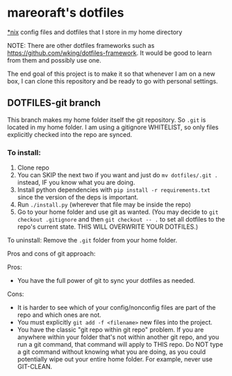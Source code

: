 # mareoraft's dotfiles

[*nix](https://en.wikipedia.org/wiki/Unix-like) config files and dotfiles that I store in my home directory

NOTE: There are other dotfiles frameworks such as https://github.com/wking/dotfiles-framework.  It would be good to learn from them and possibly use one.

The end goal of this project is to make it so that whenever I am on a new box, I can clone this repository and be ready to go with personal settings.



## DOTFILES-git branch

This branch makes my home folder itself the git repository.  So `.git` is located in my home folder.  I am using a gitignore WHITELIST, so only files explicitly checked into the repo are synced.

### To install:

  1. Clone repo
  2. You can SKIP the next two if you want and just do `mv dotfiles/.git .` instead, IF you know what you are doing.
  2. Install python dependencies with `pip install -r requirements.txt` since the version of the deps is important.
  3. Run `./install.py` (wherever that file may be inside the repo)
  4. Go to your home folder and use git as wanted.  (You may decide to `git checkout .gitignore` and then `git checkout -- .` to set all dotfiles to the repo's current state.  THIS WILL OVERWRITE YOUR DOTFILES.)

To uninstall: Remove the `.git` folder from your home folder.

Pros and cons of git approach:

Pros:

  * You have the full power of git to sync your dotfiles as needed.

Cons:

  * It is harder to see which of your config/nonconfig files are part of the repo and which ones are not.
  * You must explicitly `git add -f <filename>` new files into the project.
  * You have the classic "git repo within git repo" problem.  If you are anywhere within your folder that's not within another git repo, and you run a git command, that command will apply to THIS repo.  Do NOT type a git command without knowing what you are doing, as you could potentially wipe out your entire home folder.  For example, never use GIT-CLEAN.
